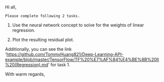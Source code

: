 Hi all,

    Please complete following 2 tasks.

1. Use the neural network concept to solve for the weights of linear regression.

2. Plot the resulting residual plot.

Additionally, you can see the link 'https://github.com/TommyHuang821/Deep-Learning-API-example/blob/master/TensorFlow/TF%20%E7%AF%84%E4%BE%8B%20II%20(Regression).md' for task 1.

With warm regards,
